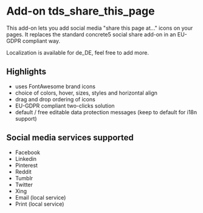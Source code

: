 # Add-on tds_share_this_page

This add-on lets you add social media "share this page at..." icons on your pages. It replaces the standard concrete5 social share add-on in an EU-GDPR compliant way.

Localization is available for de_DE, feel free to add more.

## Highlights

* uses FontAwesome brand icons
* choice of colors, hover, sizes, styles and horizontal align
* drag and drop ordering of icons
* EU-GDPR compliant two-clicks solution
* default / free editable data protection messages (keep to default for i18n support)

## Social media services supported

* Facebook
* Linkedin
* Pinterest
* Reddit
* Tumblr
* Twitter
* Xing
* Email (local service)
* Print (local service)
